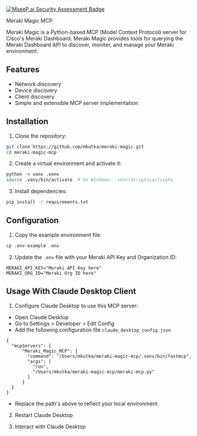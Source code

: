 [![MseeP.ai Security Assessment Badge](https://mseep.net/pr/mkutka-meraki-magic-mcp-badge.png)](https://mseep.ai/app/mkutka-meraki-magic-mcp)

Meraki Magic MCP

Meraki Magic is a Python-based MCP (Model Context Protocol) server for Cisco's Meraki Dashboard. Meraki Magic provides tools for querying the Meraki Dashboard API to discover, moniter, and manage your Meraki environment.


## Features

- Network discovery
- Device discovery 
- Client discovery 
- Simple and extensible MCP server implementation

## Installation

1. Clone the repository:
```bash
git clone https://github.com/mkutka/meraki-magic.git
cd meraki-magic-mcp
```

2. Create a virtual environment and activate it:
```bash
python -m venv .venv
source .venv/bin/activate  # On Windows: .venv\Scripts\activate
```

3. Install dependencies:
```bash
pip install -r requirements.txt
```

## Configuration

1. Copy the example environment file:
```bash
cp .env-example .env
```

2. Update the `.env` file with your Meraki API Key and Organization ID:
```env
MERAKI_API_KEY="Meraki API Key here"
MERAKI_ORG_ID="Meraki Org ID here"
```

## Usage With Claude Desktop Client

1. Configure Claude Desktop to use this MCP server:

- Open Claude Desktop
- Go to Settings > Developer > Edit Config
- Add the following configuration file `claude_desktop_config.json`

```  
{
  "mcpServers": {
      "Meraki_Magic_MCP": {
        "command": "/Users/mkutka/meraki-magic-mcp/.venv/bin/fastmcp",
        "args": [
          "run",
          "/Users/mkutka/meraki-magic-mcp/meraki-mcp.py"
        ]
      }
  }
}
```

- Replace the path's above to reflect your local environment.

2. Restart Claude Desktop

3. Interact with Claude Desktop